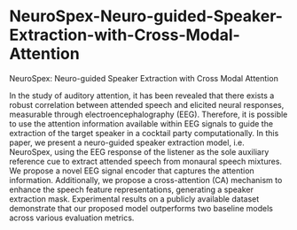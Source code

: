 # NeuroSpex-Neuro-guided-Speaker-Extraction-with-Cross-Modal-Attention
NeuroSpex: Neuro-guided Speaker Extraction with Cross Modal Attention


In the study of auditory attention, it has been revealed that there exists a robust correlation between attended speech and elicited neural responses, measurable through electroencephalography
(EEG). Therefore, it is possible to use the attention information available within EEG signals to guide
the extraction of the target speaker in a cocktail party computationally. In this paper, we present a neuro-guided speaker extraction model, i.e. NeuroSpex, using the EEG response of the listener as the sole auxiliary reference cue to extract attended speech from monaural speech mixtures. We propose a novel EEG signal encoder that captures the attention information. Additionally, we propose a cross-attention (CA) mechanism to enhance the speech feature representations, generating a speaker extraction mask. Experimental results on a publicly available dataset demonstrate that our proposed model outperforms two baseline models across various evaluation metrics.
